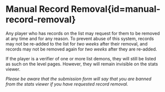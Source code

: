 <div class='panel fade js-scroll-anim' data-anim='fade'>

# Manual Record Removal{id=manual-record-removal}

Any player who has records on the list may request for them to be removed at any time and for any reason. To prevent abuse of this system, records may not be re-added to the list for _two weeks_ after their removal, and records may not be removed again for _two weeks_ after they are re-added.

If the player is a verifier of one or more list demons, they will still be listed as such on the level pages. However, they will remain invisible on the stats viewer.

_Please be aware that the submission form will say that you are banned from the stats viewer if you have requested record removal._

</div>
